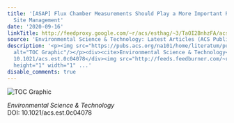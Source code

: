 ```yaml
---
title: '[ASAP] Flux Chamber Measurements Should Play a More Important Role in Contaminated
  Site Management'
date: '2020-09-16'
linkTitle: http://feedproxy.google.com/~r/acs/esthag/~3/TaOI2BnhzFA/acs.est.0c04078
source: 'Environmental Science & Technology: Latest Articles (ACS Publications)'
description: '<p><img src="https://pubs.acs.org/na101/home/literatum/publisher/achs/journals/content/esthag/0/esthag.ahead-of-print/acs.est.0c04078/20200916/images/medium/es0c04078_0002.gif"
  alt="TOC Graphic"/></p><div><cite>Environmental Science & Technology</cite></div><div>DOI:
  10.1021/acs.est.0c04078</div><img src="http://feeds.feedburner.com/~r/acs/esthag/~4/TaOI2BnhzFA"
  height="1" width="1" ...'
disable_comments: true
---
```

<p><img src="https://pubs.acs.org/na101/home/literatum/publisher/achs/journals/content/esthag/0/esthag.ahead-of-print/acs.est.0c04078/20200916/images/medium/es0c04078_0002.gif" alt="TOC Graphic"/></p><div><cite>Environmental Science & Technology</cite></div><div>DOI: 10.1021/acs.est.0c04078</div><img src="http://feeds.feedburner.com/~r/acs/esthag/~4/TaOI2BnhzFA" height="1" width="1" ...